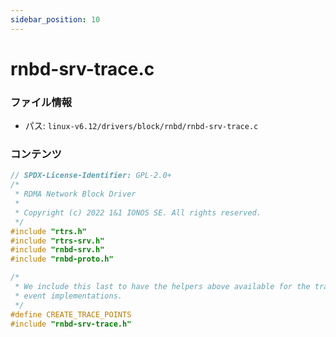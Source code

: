 ```yaml
---
sidebar_position: 10
---
```

# rnbd-srv-trace.c

### ファイル情報

- パス: `linux-v6.12/drivers/block/rnbd/rnbd-srv-trace.c`

### コンテンツ

```c
// SPDX-License-Identifier: GPL-2.0+
/*
 * RDMA Network Block Driver
 *
 * Copyright (c) 2022 1&1 IONOS SE. All rights reserved.
 */
#include "rtrs.h"
#include "rtrs-srv.h"
#include "rnbd-srv.h"
#include "rnbd-proto.h"

/*
 * We include this last to have the helpers above available for the trace
 * event implementations.
 */
#define CREATE_TRACE_POINTS
#include "rnbd-srv-trace.h"

```
